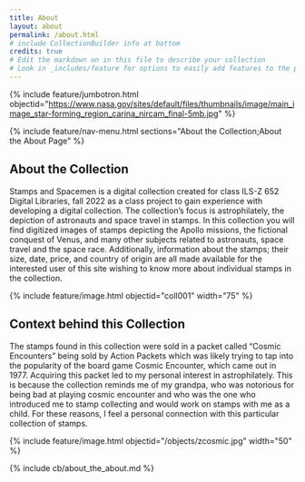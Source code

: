 ```yaml
---
title: About
layout: about
permalink: /about.html
# include CollectionBuilder info at bottom
credits: true
# Edit the markdown on in this file to describe your collection
# Look in _includes/feature for options to easily add features to the page
---
```


{% include feature/jumbotron.html objectid="https://www.nasa.gov/sites/default/files/thumbnails/image/main_image_star-forming_region_carina_nircam_final-5mb.jpg" %}

{% include feature/nav-menu.html sections="About the Collection;About the About Page" %}

## About the Collection

Stamps and Spacemen is a digital collection created for class ILS-Z 652 Digital Libraries, fall 2022 as a class project to gain experience with developing a digital collection. The collection’s focus is astrophilately, the depiction of astronauts and space travel in stamps. In this collection you will find digitized images of stamps depicting the Apollo missions, the fictional conquest of Venus, and many other subjects related to astronauts, space travel and the space race. Additionally, information about the stamps; their size, date, price, and country of origin are all made available for the interested user of this site wishing to know more about individual stamps in the collection.

{% include feature/image.html objectid="coll001" width="75" %}

## Context behind this Collection

The stamps found in this collection were sold in a packet called “Cosmic Encounters” being sold by Action Packets which was likely trying to tap into the popularity of the board game Cosmic Encounter, which came out in 1977. Acquiring this packet led to my personal interest in astrophilately. This is because the collection reminds me of my grandpa, who was notorious for being bad at playing cosmic encounter and who was the one who introduced me to stamp collecting and would work on stamps with me as a child. For these reasons, I feel a personal connection with this particular collection of stamps.

{% include feature/image.html objectid="/objects/zcosmic.jpg" width="50" %}

<!-- IMPORTANT!!! DELETE this comment and the include below when you are finished editing this page for your collection. The include below introduces about page features. They will show up on your collection's about page until you delete it.  -->
{% include cb/about_the_about.md %} 
